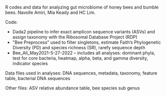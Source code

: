 R codes and data for analyzing gut microbiome of honey bees and bumble bees. Navolle Amiri, Mia Keady and HC Lim.

Code:
-	Dada2 pipeline to infer exact amplicon sequence variants (ASVs) and assign taxonomy with the Ribosomal Database Project (RDP)
-	"Bee Preprocess” used to filter singletons, estimate Faith’s Phylogenetic Diversity (PD) and species richness (SR), rarefy sequence depth
-	Bee_All_May2021-5-27-2022 – includes all analyses: dominant phyla, test for core bacteria, heatmap, alpha, beta, and gamma diversity, indicator species

Data files used in analyses: DNA sequences, metadata, taxonomy, feature table, bacterial DNA sequences

Other files: ASV relative abundance table, bee species sub genus


